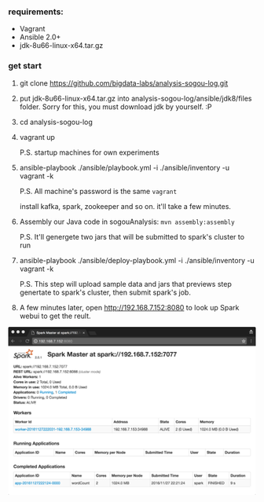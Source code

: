 ### requirements:

* Vagrant
* Ansible 2.0+
* jdk-8u66-linux-x64.tar.gz

### get start

1. git clone https://github.com/bigdata-labs/analysis-sogou-log.git

2. put jdk-8u66-linux-x64.tar.gz into analysis-sogou-log/ansible/jdk8/files folder. Sorry for this, you must download jdk by yourself. :P

3. cd analysis-sogou-log

4. vagrant up    

   P.S. startup machines for own experiments

5. ansible-playbook ./ansible/playbook.yml -i ./ansible/inventory -u vagrant -k 

   P.S. All machine's password is the same `vagrant`

   install kafka, spark, zookeeper and so on. it'll take a few minutes.

6. Assembly our Java code in sogouAnalysis: `mvn assembly:assembly` 

   P.S. It'll genergete two jars that will be submitted to spark's cluster to run

7. ansible-playbook ./ansible/deploy-playbook.yml -i ./ansible/inventory -u vagrant -k

   P.S. This step will upload sample data and jars that previews step genertate to spark's cluster, then submit spark's job.

8. A few minutes later, open http://192.168.7.152:8080 to look up Spark webui to get the reult.

![spark-setup](docs/images/spark-setup.png)

